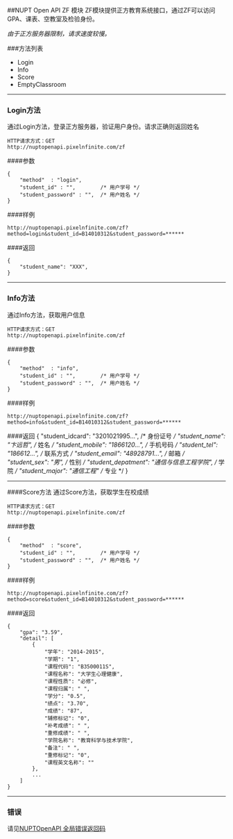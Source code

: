 ##NUPT Open API ZF 模块
ZF模块提供正方教育系统接口，通过ZF可以访问GPA、课表、空教室及检验身份。

_由于正方服务器限制，请求速度较慢。_

###方法列表

* Login
* Info
* Score
* EmptyClassroom

---
### Login方法
通过Login方法，登录正方服务器，验证用户身份。请求正确则返回姓名

    HTTP请求方式：GET
    http://nuptopenapi.pixelnfinite.com/zf

####参数

    {
        "method"  : "login",
        "student_id" : "",        /* 用户学号 */
        "student_password" : "",  /* 用户姓名 */
    }

####样例

    http://nuptopenapi.pixelnfinite.com/zf?method=login&student_id=B14010312&student_password=******

####返回

    {
        "student_name": "XXX",
    }

---
### Info方法
通过Info方法，获取用户信息

    HTTP请求方式：GET
    http://nuptopenapi.pixelnfinite.com/zf

####参数

    {
        "method"  : "info",
        "student_id" : "",        /* 用户学号 */
        "student_password" : "",  /* 用户姓名 */
    }

####样例

    http://nuptopenapi.pixelnfinite.com/zf?method=info&student_id=B14010312&student_password=******

####返回
    {
        "student_idcard": "3201021995...",        /* 身份证号 */
        "student_name": "卞远哲",                  /* 姓名 */
        "student_mobile": "1866120...",           /* 手机号码 */
        "student_tel": "186612...",               /* 联系方式 */
        "student_email": "48928791...",           /* 邮箱 */
        "student_sex": "男",                      /* 性别 */
        "student_depatment": "通信与信息工程学院",   /* 学院 */
        "student_major": "通信工程"                /* 专业 */
    }

---
####Score方法
通过Score方法，获取学生在校成绩

    HTTP请求方式：GET
    http://nuptopenapi.pixelnfinite.com/zf

####参数

    {
        "method"  : "score",
        "student_id" : "",        /* 用户学号 */
        "student_password" : "",  /* 用户姓名 */
    }

####样例

    http://nuptopenapi.pixelnfinite.com/zf?method=score&student_id=B14010312&student_password=******

####返回

    {
        "gpa": "3.59",
        "detail": [
            {
                "学年": "2014-2015",
                "学期": "1",
                "课程代码": "B3500011S",
                "课程名称": "大学生心理健康",
                "课程性质": "必修",
                "课程归属": " ",
                "学分": "0.5",
                "绩点": "3.70",
                "成绩": "87",
                "辅修标记": "0",
                "补考成绩": " ",
                "重修成绩": " ",
                "学院名称": "教育科学与技术学院",
                "备注": " ",
                "重修标记": "0",
                "课程英文名称": ""
            },
            ...
        ]
    }

---
### 错误
请见[NUPTOpenAPI 全局错误返回码](http://document.pixelnfinite.com/page!13)